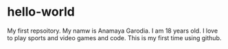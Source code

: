 # hello-world
My first repsoitory.
My namw is Anamaya Garodia.
I am 18 years old.
I love to play sports and video games and code.
This is my first time using github.
